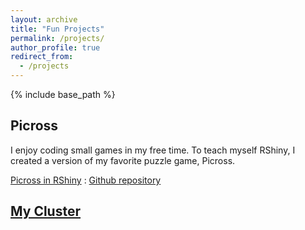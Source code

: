 ```yaml
---
layout: archive
title: "Fun Projects"
permalink: /projects/
author_profile: true
redirect_from:
  - /projects
---
```


{% include base_path %}

Picross
------
I enjoy coding small games in my free time. To teach myself RShiny, I created a version of my favorite puzzle game, Picross.

[Picross in RShiny](https://hbwaddel.shinyapps.io/Picross/) : [Github repository](https://github.com/hbwddl/rshiny-picross)

[My Cluster](https://hbwddl.github.io/projects/cluster/)
------
